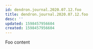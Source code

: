 ```yaml
---
id: dendron.journal.2020.07.12.foo
title: dendron.journal.2020.07.12.foo
desc: ''
updated: 1598457956604
created: 1598457956604
---
```


Foo content